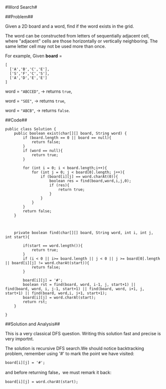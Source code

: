 #Word Search#

##Problem##

Given a 2D board and a word, find if the word exists in the grid.

The word can be constructed from letters of sequentially adjacent cell, where "adjacent" cells are those horizontally or vertically neighboring. The same letter cell may not be used more than once.

For example,
Given **board** = 

	[
	  ['A','B','C','E'],
	  ['S','F','C','S'],
	  ['A','D','E','E']
	]

word = `"ABCCED"`, -> returns `true`,

word = `"SEE"`, -> returns `true`,

word = `"ABCB"`, -> returns `false`.

##Code##

	public class Solution {
	    public boolean exist(char[][] board, String word) {
	        if (board.length == 0 || board == null){
	            return false;
	        }
	        if (word == null){
	            return true;
	        }
	        
	        for (int i = 0; i < board.length;i++){
	            for (int j = 0; j < board[0].length; j++){
	                if (board[i][j] == word.charAt(0)){
	                    boolean res = find(board,word,i,j,0);
	                    if (res){
	                        return true;
	                    }
	                }
	            }
	        }
	        return false;
	    }
	    
	    
	    
	    private boolean find(char[][] board, String word, int i, int j, int start){
	        
	        if(start == word.length()){
	            return true;
	        }
	        if (i < 0 || i>= board.length || j < 0 || j >= board[0].length || board[i][j] != word.charAt(start)){
	            return false;
		    }
	        
	        board[i][j] = '#';
	        boolean rst = find(board, word, i-1, j, start+1) || find(board, word, i, j-1, start+1) || find(board, word, i+1, j, start+1) || find(board, word,i, j+1, start+1);
	        board[i][j] = word.charAt(start);
	        return rst;
	    }
	
	}

##Solution and Analysis##

This is a very classical DFS question. Writing this solution fast and precise is very importnt.

The solution is recursive DFS search.We should notice backtracking problem, remember using '#' to mark the point we have visited:
	
	board[i][j] = '#';

and before returning false，we must remark it back: 

	board[i][j] = word.charAt(start);